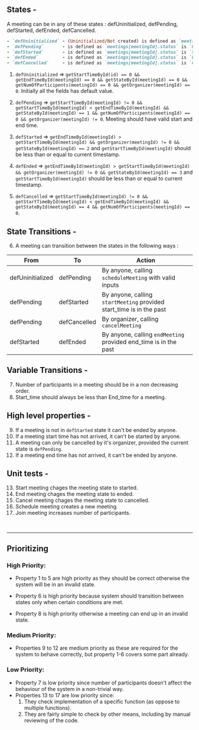 

## States - 
 A meeting can be in any of these states : defUninitialized, defPending, defStarted, defEnded, defCancelled.
```ruby
- `defUninitialized` - (Uninitialized/Not created) is defined as `meetings[meetingId].status` as `UNINITIALIZED`.
- `defPending`       - is defined as `meetings[meetingId].status` is `PENDING`.
- `defStarted`       - is defined as `meetings[meetingId].status` is `STARTED`.
- `defEnded`         - is defined as `meetings[meetingId].status` is `ENDED`.
- `defCancelled`     - is defined as `meetings[meetingId].status` is `CANCELLED`.
```
1. `defUninitialized` => `getStartTimeById(id) == 0 && getEndTimeById(meetingId) == 0 && getStateById(meetingId) == 0 && getNumOfParticipents(meetingId) == 0 && getOrganizer(meetingId) == 0`. Initially all the fields has default value.

2. `defPending` => `getStartTimeById(meetingId) != 0 && getStartTimeById(meetingId) < getEndTimeById(meetingId) && getStateById(meetingId) == 1 && getNumOfParticipents(meetingId) == 0 && getOrganizer(meetingId) != 0`. Meeting should have valid start and end time.

3. `defStarted` => `getEndTimeById(meetingId) > getStartTimeById(meetingId) && getOrganizer(meetingId) != 0 && getStateById(meetingId) == 2` and `getStartTimeById(meetingId)` should be less than or equal to current timestamp. 

4. `defEnded` => `getEndTimeById(meetingId) > getStartTimeById(meetingId) && getOrganizer(meetingId) != 0 && getStateById(meetingId) == 3` and `getStartTimeById(meetingId)` should be less than or equal to current timestamp.

5. `defCancelled` => `getStartTimeById(meetingId) != 0 && getStartTimeById(meetingId) < getEndTimeById(meetingId) && getStateById(meetingId) == 4 && getNumOfParticipents(meetingId) == 0`. 


## State Transitions - 
6. A meeting can transition between the states in the following ways :

| From                       | To                         | Action                                                               |
|----------------------------|----------------------------|----------------------------------------------------------------------|
| defUninitialized           | defPending                 | By anyone, calling `scheduleMeeting` with valid inputs               |
| defPending                 | defStarted                 | By anyone, calling `startMeeting` provided start_time is in the past |
| defPending                 | defCancelled               | By organizer, calling `cancelMeeting`                                |
| defStarted                 | defEnded                   | By anyone, calling `endMeeting` provided end_time is in the past     |


## Variable Transitions -

7. Number of participants in a meeting should be in a non decreasing order.
8. Start_time should always be less than End_time for a meeting.

## High level properties -
9. If a meeting is not in `defStarted` state it can't be ended by anyone.
10. If a meeting start time has not arrived, it can't be started by anyone.
11. A meeting can only be cancelled by it's organizer, provided the current state is `defPending`.
12. If a meeting end time has not arrived, it can't be ended by anyone.
 
## Unit tests -
13. Start meeting chages the meeting state to started.
14. End meeting chages the meeting state to ended.
15. Cancel meeting chages the meeting state to cancelled.
16. Schedule meeting creates a new meeting.
17. Join meeting increases number of participants.


</br>

---
## Prioritizing
### High Priority:

- Property 1 to 5 are high priority as they should be correct otherwise the system will be in an invalid state.

- Property 6 is high priority because system should transition between states only when certain conditions are met.

- Property 8 is high priority otherwise a meeting can end up in an invalid state.

### Medium Priority:

- Properties 9 to 12 are medium priority as these are required for the system to behave correctly, but property 1-6 covers some part already.

### Low Priority:
- Property 7 is low priority since number of participants doesn't affect the behaviour of the system in a non-trivial way. 
- Properties 13 to 17 are low priority since:
    1. They check implementation of a specific function (as oppose to multiple functions).
    2. They are fairly simple to check by other means, including by manual reviewing of the code.
